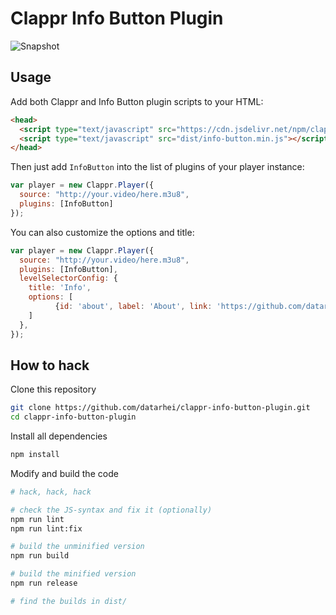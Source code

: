# Clappr Info Button Plugin

![Snapshot](../master/snapshot.png)

## Usage

Add both Clappr and Info Button plugin scripts to your HTML:

```html
<head>
  <script type="text/javascript" src="https://cdn.jsdelivr.net/npm/clappr@latest/dist/clappr.min.js"></script>
  <script type="text/javascript" src="dist/info-button.min.js"></script>
</head>
```

Then just add `InfoButton` into the list of plugins of your player instance:

```javascript
var player = new Clappr.Player({
  source: "http://your.video/here.m3u8",
  plugins: [InfoButton]
});
```

You can also customize the options and title:

```javascript
var player = new Clappr.Player({
  source: "http://your.video/here.m3u8",
  plugins: [InfoButton],
  levelSelectorConfig: {
    title: 'Info',
    options: [
          {id: 'about', label: 'About', link: 'https://github.com/datarhei/clappr-info-button-plugin'},
    ]
  },
});
```

## How to hack

Clone this repository

```bash
git clone https://github.com/datarhei/clappr-info-button-plugin.git
cd clappr-info-button-plugin
```

Install all dependencies

```bash
npm install
```

Modify and build the code

```bash
# hack, hack, hack

# check the JS-syntax and fix it (optionally)
npm run lint
npm run lint:fix

# build the unminified version
npm run build

# build the minified version
npm run release

# find the builds in dist/
```


